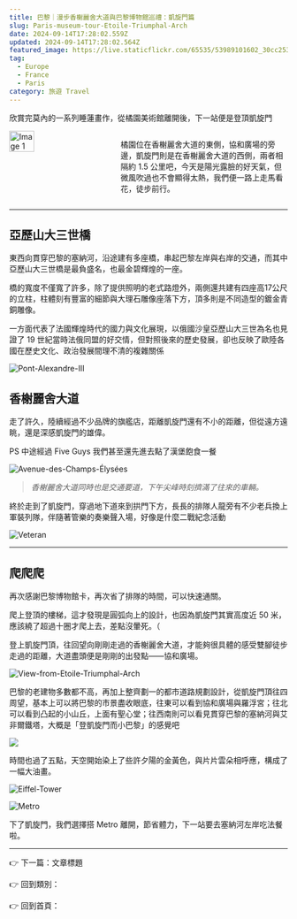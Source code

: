 ```yaml
---
title: 巴黎｜漫步香榭麗舍大道與巴黎博物館巡禮：凱旋門篇
slug: Paris-museum-tour-Etoile-Triumphal-Arch
date: 2024-09-14T17:28:02.559Z
updated: 2024-09-14T17:28:02.564Z
featured_image: https://live.staticflickr.com/65535/53989101602_30cc253283.jpg
tag:
  - Europe
  - France
  - Paris
category: 旅遊 Travel
---
```

欣賞完莫內的一系列睡蓮畫作，從橘園美術館離開後，下一站便是登頂凱旋門

<div style="display: flex; justify-content: space-between;">
  <img src="https://live.staticflickr.com/65535/53989099617_b84a06aa14_n.jpg" alt="Image 1" style="width: 30%;">
  <p style="width: 60%;">橘園位在香榭麗舍大道的東側，協和廣場的旁邊，凱旋門則是在香榭麗舍大道的西側，兩者相隔約 1.5 公里吧，今天是陽光露臉的好天氣，但微風吹過也不會顯得太熱，我們便一路上走馬看花，徒步前行。</p>
</div>

- - -

## 亞歷山大三世橋

[](https://github.com/blackhuang0121/blackhuang.blog/blob/cms/blog/2024-09-12-%E5%B7%B4%E9%BB%8E%EF%BD%9C%E6%BC%AB%E6%AD%A5%E9%A6%99%E6%A6%AD%E9%BA%97%E8%88%8D%E5%A4%A7%E9%81%93%E8%88%87%E5%B7%B4%E9%BB%8E%E5%8D%9A%E7%89%A9%E9%A4%A8%E5%B7%A1%E7%A6%AE%EF%BC%9A%E5%87%B1%E6%97%8B%E9%96%80%E7%AF%87/_posts/2024-09-12-%E5%B7%B4%E9%BB%8E%EF%BD%9C%E6%BC%AB%E6%AD%A5%E9%A6%99%E6%A6%AD%E9%BA%97%E8%88%8D%E5%A4%A7%E9%81%93%E8%88%87%E5%B7%B4%E9%BB%8E%E5%8D%9A%E7%89%A9%E9%A4%A8%E5%B7%A1%E7%A6%AE%EF%BC%9A%E5%87%B1%E6%97%8B%E9%96%80%E7%AF%87.md#%E4%BA%9E%E6%AD%B7%E5%B1%B1%E5%A4%A7%E4%B8%89%E4%B8%96%E6%A9%8B)

東西向貫穿巴黎的塞納河，沿途建有多座橋，串起巴黎左岸與右岸的交通，而其中亞歷山大三世橋是最負盛名，也最金碧輝煌的一座。

橋的寬度不僅寬了許多，除了提供照明的老式路燈外，兩側還共建有四座高17公尺的立柱，柱體刻有豐富的細節與大理石雕像座落下方，頂多則是不同造型的鍍金青銅雕像。

一方面代表了法國輝煌時代的國力與文化展現，以俄國沙皇亞歷山大三世為名也見證了 19 世紀當時法俄同盟的好交情，但對照後來的歷史發展，卻也反映了歐陸各國在歷史文化、政治發展間理不清的複雜關係

![Pont-Alexandre-III](https://live.staticflickr.com/65535/53989101632_b2ea79a0a3_n.jpg "Pont Alexandre III")

## 香榭麗舍大道[](https://github.com/blackhuang0121/blackhuang.blog/blob/cms/blog/2024-09-12-%E5%B7%B4%E9%BB%8E%EF%BD%9C%E6%BC%AB%E6%AD%A5%E9%A6%99%E6%A6%AD%E9%BA%97%E8%88%8D%E5%A4%A7%E9%81%93%E8%88%87%E5%B7%B4%E9%BB%8E%E5%8D%9A%E7%89%A9%E9%A4%A8%E5%B7%A1%E7%A6%AE%EF%BC%9A%E5%87%B1%E6%97%8B%E9%96%80%E7%AF%87/_posts/2024-09-12-%E5%B7%B4%E9%BB%8E%EF%BD%9C%E6%BC%AB%E6%AD%A5%E9%A6%99%E6%A6%AD%E9%BA%97%E8%88%8D%E5%A4%A7%E9%81%93%E8%88%87%E5%B7%B4%E9%BB%8E%E5%8D%9A%E7%89%A9%E9%A4%A8%E5%B7%A1%E7%A6%AE%EF%BC%9A%E5%87%B1%E6%97%8B%E9%96%80%E7%AF%87.md#%E9%A6%99%E6%A6%AD%E9%BA%97%E8%88%8D%E5%A4%A7%E9%81%93)

走了許久，陸續經過不少品牌的旗艦店，距離凱旋門還有不小的距離，但從遠方遠眺，還是深感凱旋門的雄偉。

PS 中途經過 Five Guys 我們甚至還先進去點了漢堡飽食一餐

![Avenue-des-Champs-Élysées](https://live.staticflickr.com/65535/53989101602_30cc253283.jpg "Avenue des Champs-Élysées")

> *香榭麗舍大道同時也是交通要道，下午尖峰時刻擠滿了往來的車輛。*

終於走到了凱旋門，穿過地下道來到拱門下方，長長的排隊人龍旁有不少老兵換上軍裝列隊，伴隨著管樂的奏樂聲入場，好像是什麼二戰紀念活動

![Veteran](https://live.staticflickr.com/65535/53989999151_1e6daa4548_w.jpg "Veteran")

- - -

## 爬爬爬[](https://github.com/blackhuang0121/blackhuang.blog/blob/cms/blog/2024-09-12-%E5%B7%B4%E9%BB%8E%EF%BD%9C%E6%BC%AB%E6%AD%A5%E9%A6%99%E6%A6%AD%E9%BA%97%E8%88%8D%E5%A4%A7%E9%81%93%E8%88%87%E5%B7%B4%E9%BB%8E%E5%8D%9A%E7%89%A9%E9%A4%A8%E5%B7%A1%E7%A6%AE%EF%BC%9A%E5%87%B1%E6%97%8B%E9%96%80%E7%AF%87/_posts/2024-09-12-%E5%B7%B4%E9%BB%8E%EF%BD%9C%E6%BC%AB%E6%AD%A5%E9%A6%99%E6%A6%AD%E9%BA%97%E8%88%8D%E5%A4%A7%E9%81%93%E8%88%87%E5%B7%B4%E9%BB%8E%E5%8D%9A%E7%89%A9%E9%A4%A8%E5%B7%A1%E7%A6%AE%EF%BC%9A%E5%87%B1%E6%97%8B%E9%96%80%E7%AF%87.md#%E7%88%AC%E7%88%AC%E7%88%AC)

再次感謝巴黎博物館卡，再次省了排隊的時間，可以快速通關。

爬上登頂的樓梯，這才發現是圓弧向上的設計，也因為凱旋門其實高度近 50 米，應該繞了超過十圈才爬上去，差點沒暈死。（

登上凱旋門頂，往回望向剛剛走過的香榭麗舍大道，才能夠很具體的感受雙腳徒步走過的距離，大道盡頭便是剛剛的出發點——協和廣場。

![View-from-Etoile-Triumphal-Arch](https://live.staticflickr.com/65535/53990236658_5445d7c25f_n.jpg "View from Etoile Triumphal Arch")



巴黎的老建物多數都不高，再加上整齊劃一的都市道路規劃設計，從凱旋門頂往四周望，基本上可以將巴黎的市景盡收眼底，往東可以看到協和廣場與羅浮宮；往北可以看到凸起的小山丘，上面有聖心堂；往西南則可以看見貫穿巴黎的塞納河與艾非爾鐵塔，大概是「登凱旋門而小巴黎」的感覺吧

![](https://live.staticflickr.com/65535/53990236663_cf7322ec35_w.jpg)

時間也過了五點，天空開始染上了些許夕陽的金黃色，與片片雲朵相呼應，構成了一幅大油畫。

![Eiffel-Tower](https://live.staticflickr.com/65535/53990421200_19a9842ac2.jpg "EiffelTower")

![Metro](https://live.staticflickr.com/65535/53990236568_4a49526348_w.jpg "Metro")

下了凱旋門，我們選擇搭 Metro 離開，節省體力，下一站要去塞納河左岸吃法餐啦。

- - -

👉 下一篇：文章標題

👉 回到類別：

👉 回到首頁：